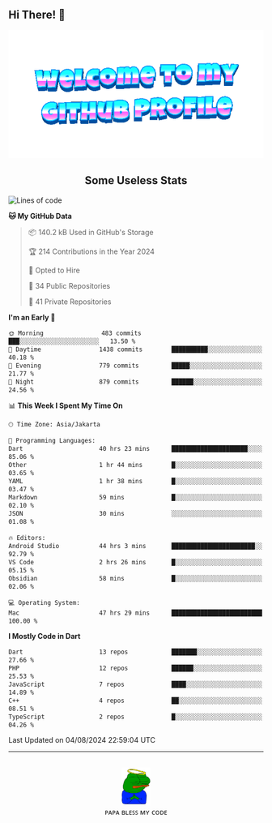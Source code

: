 ## Hi There! 👋

<div align="center">
	<img src="https://raw.githubusercontent.com/deogw/deogw/main/assets/welkom.gif" alt="welkom to my github profile">
	<br>
</div>
<h2 style="text-align:center">Some Useless Stats</h3>

<!--START_SECTION:waka-->
![Lines of code](https://img.shields.io/badge/From%20Hello%20World%20I%27ve%20Written-10.8%20million%20lines%20of%20code-blue)

**🐱 My GitHub Data** 

> 📦 140.2 kB Used in GitHub's Storage 
 > 
> 🏆 214 Contributions in the Year 2024
 > 
> 💼 Opted to Hire
 > 
> 📜 34 Public Repositories 
 > 
> 🔑 41 Private Repositories 
 > 
**I'm an Early 🐤** 

```text
🌞 Morning                483 commits         ███░░░░░░░░░░░░░░░░░░░░░░   13.50 % 
🌆 Daytime                1438 commits        ██████████░░░░░░░░░░░░░░░   40.18 % 
🌃 Evening                779 commits         █████░░░░░░░░░░░░░░░░░░░░   21.77 % 
🌙 Night                  879 commits         ██████░░░░░░░░░░░░░░░░░░░   24.56 % 
```


📊 **This Week I Spent My Time On** 

```text
🕑︎ Time Zone: Asia/Jakarta

💬 Programming Languages: 
Dart                     40 hrs 23 mins      █████████████████████░░░░   85.06 % 
Other                    1 hr 44 mins        █░░░░░░░░░░░░░░░░░░░░░░░░   03.65 % 
YAML                     1 hr 38 mins        █░░░░░░░░░░░░░░░░░░░░░░░░   03.47 % 
Markdown                 59 mins             █░░░░░░░░░░░░░░░░░░░░░░░░   02.10 % 
JSON                     30 mins             ░░░░░░░░░░░░░░░░░░░░░░░░░   01.08 % 

🔥 Editors: 
Android Studio           44 hrs 3 mins       ███████████████████████░░   92.79 % 
VS Code                  2 hrs 26 mins       █░░░░░░░░░░░░░░░░░░░░░░░░   05.15 % 
Obsidian                 58 mins             █░░░░░░░░░░░░░░░░░░░░░░░░   02.06 % 

💻 Operating System: 
Mac                      47 hrs 29 mins      █████████████████████████   100.00 % 
```

**I Mostly Code in Dart** 

```text
Dart                     13 repos            ███████░░░░░░░░░░░░░░░░░░   27.66 % 
PHP                      12 repos            ██████░░░░░░░░░░░░░░░░░░░   25.53 % 
JavaScript               7 repos             ████░░░░░░░░░░░░░░░░░░░░░   14.89 % 
C++                      4 repos             ██░░░░░░░░░░░░░░░░░░░░░░░   08.51 % 
TypeScript               2 repos             █░░░░░░░░░░░░░░░░░░░░░░░░   04.26 % 
```




 Last Updated on 04/08/2024 22:59:04 UTC
<!--END_SECTION:waka-->
---
<div align="center">
    <br>
    <a href="https://bit.ly/3A2g5zU">
        <img src="https://raw.githubusercontent.com/deogw/deogw/main/assets/papabless.png"
            alt="welkom to my github profile" height="75px">
    </a>
    <br>
ᴘᴀᴘᴀ ʙʟᴇꜱꜱ ᴍʏ ᴄᴏᴅᴇ
</div>
